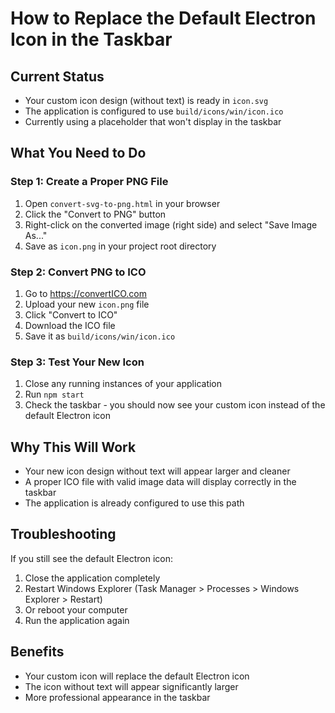 # How to Replace the Default Electron Icon in the Taskbar

## Current Status
- Your custom icon design (without text) is ready in `icon.svg`
- The application is configured to use `build/icons/win/icon.ico`
- Currently using a placeholder that won't display in the taskbar

## What You Need to Do

### Step 1: Create a Proper PNG File
1. Open `convert-svg-to-png.html` in your browser
2. Click the "Convert to PNG" button
3. Right-click on the converted image (right side) and select "Save Image As..."
4. Save as `icon.png` in your project root directory

### Step 2: Convert PNG to ICO
1. Go to https://convertICO.com
2. Upload your new `icon.png` file
3. Click "Convert to ICO"
4. Download the ICO file
5. Save it as `build/icons/win/icon.ico`

### Step 3: Test Your New Icon
1. Close any running instances of your application
2. Run `npm start`
3. Check the taskbar - you should now see your custom icon instead of the default Electron icon

## Why This Will Work
- Your new icon design without text will appear larger and cleaner
- A proper ICO file with valid image data will display correctly in the taskbar
- The application is already configured to use this path

## Troubleshooting
If you still see the default Electron icon:
1. Close the application completely
2. Restart Windows Explorer (Task Manager > Processes > Windows Explorer > Restart)
3. Or reboot your computer
4. Run the application again

## Benefits
- Your custom icon will replace the default Electron icon
- The icon without text will appear significantly larger
- More professional appearance in the taskbar
